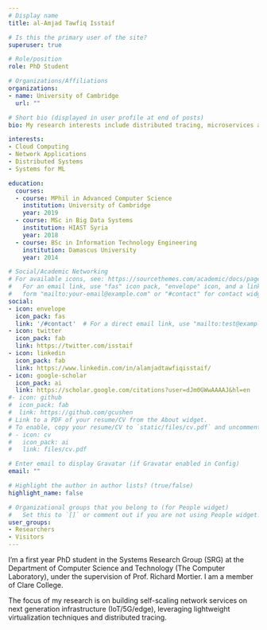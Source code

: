 ```yaml
---
# Display name
title: al-Amjad Tawfiq Isstaif

# Is this the primary user of the site?
superuser: true

# Role/position
role: PhD Student

# Organizations/Affiliations
organizations:
- name: University of Cambridge
  url: ""

# Short bio (displayed in user profile at end of posts)
bio: My research interests include distributed tracing, microservices and lightweight virtualization.

interests:
- Cloud Computing
- Network Applications
- Distributed Systems 
- Systems for ML

education:
  courses:
  - course: MPhil in Advanced Computer Science
    institution: University of Cambridge
    year: 2019
  - course: MSc in Big Data Systems
    institution: HIAST Syria
    year: 2018
  - course: BSc in Information Technology Engineering
    institution: Damascus University
    year: 2014

# Social/Academic Networking
# For available icons, see: https://sourcethemes.com/academic/docs/page-builder/#icons
#   For an email link, use "fas" icon pack, "envelope" icon, and a link in the
#   form "mailto:your-email@example.com" or "#contact" for contact widget.
social:
- icon: envelope
  icon_pack: fas
  link: '/#contact'  # For a direct email link, use "mailto:test@example.org".
- icon: twitter
  icon_pack: fab
  link: https://twitter.com/isstaif
- icon: linkedin
  icon_pack: fab
  link: https://www.linkedin.com/in/alamjadtawfiqisstaif/
- icon: google-scholar
  icon_pack: ai
  link: https://scholar.google.com/citations?user=dJm0GWwAAAAJ&hl=en
#- icon: github
#  icon_pack: fab
#  link: https://github.com/gcushen
# Link to a PDF of your resume/CV from the About widget.
# To enable, copy your resume/CV to `static/files/cv.pdf` and uncomment the lines below.
# - icon: cv
#   icon_pack: ai
#   link: files/cv.pdf

# Enter email to display Gravatar (if Gravatar enabled in Config)
email: ""

# Highlight the author in author lists? (true/false)
highlight_name: false

# Organizational groups that you belong to (for People widget)
#   Set this to `[]` or comment out if you are not using People widget.
user_groups:
- Researchers
- Visitors
---
```


I’m a first year PhD student in the Systems Research Group (SRG) at the Department of Computer Science and Technology (The Computer Laboratory), under the supervision of Prof. Richard Mortier. I am a member of Clare College. 

The focus of my research is on building self-scaling network services on next generation infrastructure (IoT/5G/edge), leveraging lightweight virtualization techniques and distributed tracing.


